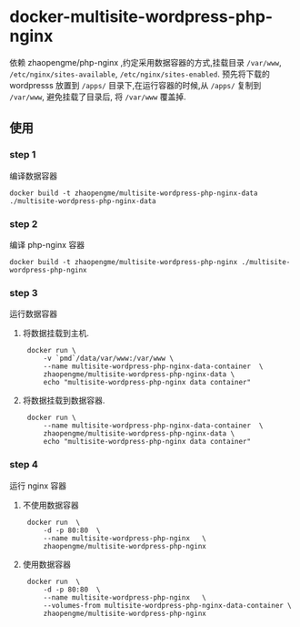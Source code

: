 # docker-multisite-wordpress-php-nginx
依赖 zhaopengme/php-nginx ,约定采用数据容器的方式,挂载目录 `/var/www`, `/etc/nginx/sites-available`, `/etc/nginx/sites-enabled`. 预先将下载的 wordpresss 放置到 `/apps/` 目录下,在运行容器的时候,从 `/apps/` 复制到 `/var/www`, 避免挂载了目录后, 将 `/var/www` 覆盖掉. 


## 使用

### step 1
编译数据容器

    docker build -t zhaopengme/multisite-wordpress-php-nginx-data ./multisite-wordpress-php-nginx-data

### step 2
编译 php-nginx 容器
    
    docker build -t zhaopengme/multisite-wordpress-php-nginx ./multisite-wordpress-php-nginx

### step 3
运行数据容器

1. 将数据挂载到主机.

        docker run \
            -v `pmd`/data/var/www:/var/www \
            --name multisite-wordpress-php-nginx-data-container  \
            zhaopengme/multisite-wordpress-php-nginx-data \
            echo "multisite-wordpress-php-nginx data container"

2. 将数据挂载到数据容器.

        docker run \
            --name multisite-wordpress-php-nginx-data-container  \
            zhaopengme/multisite-wordpress-php-nginx-data \
            echo "multisite-wordpress-php-nginx data container"

### step 4
运行 nginx 容器

1. 不使用数据容器

        docker run  \
            -d -p 80:80  \
            --name multisite-wordpress-php-nginx   \
            zhaopengme/multisite-wordpress-php-nginx
            
2. 使用数据容器

        docker run  \
            -d -p 80:80  \
            --name multisite-wordpress-php-nginx   \
            --volumes-from multisite-wordpress-php-nginx-data-container \
            zhaopengme/multisite-wordpress-php-nginx
